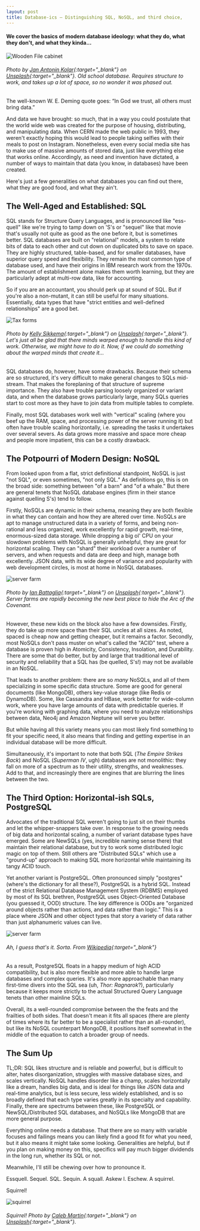 ```yaml
---
layout: post
title: Database-ics — Distinguishing SQL, NoSQL, and third choice, 
---
```

#### We cover the basics of modern database ideology: what they do, what they don't, and what they kinda...


![Wooden File cabinet](/images/oldDatabase.jpg)

###### *Photo by [Jan Antonin Kolar](https://unsplash.com/@jankolar){:target="_blank"} on [Unsplash](https://unsplash.com/s/photos/database?utm_source=unsplash&utm_medium=referral&utm_content=creditCopyText){:target="_blank"}. Old school database. Requires structure to work, and takes up a lot of space, so no wonder it was phased out.*

The well-known W. E. Deming quote goes: “In God we trust, all others must bring data.” 

And data we have brought: so much, that in a way you could postulate that the world wide web was created for the purpose of housing, distributing, and manipulating data. When CERN made the web public in 1993, they weren't exactly hoping this would lead to people taking selfies with their meals to post on Instagram. Nonetheless, even every social media site has to make use of massive amounts of stored data, just like everything else that works online. Accordingly, as need and invention have dictated, a number of ways to maintain that data (you know, in databases) have been created.

Here's just a few generalities on what databases you can find out there, what they are good food, and what they ain't.


## The Well-Aged and Established: SQL

SQL stands for Structure Query Languages, and is pronounced like "ess-quell" like we're trying to tamp down on 'S's or "sequel" like that movie that's usually not quite as good as the one before it, but is sometimes better. SQL databases are built on "relational" models, a system to relate bits of data to each other and cut down on duplicated bits to save on space. They are highly structured, table-based, and for smaller databases, have superior query speed and flexibility. They remain the most common type of database used, and have their origins in IBM research work from the 1970s. The amount of establishment alone makes them worth learning, but they are particularly adept at multi-row data, like for accounting.

So if you are an accountant, you should perk up at sound of SQL. But if you're also a non-mutant, it can still be useful for many situations. Essentially, data types that have "strict entities and well-defined relationships" are a good bet.

![Tax forms](/images/taxForms.jpg)

###### *Photo by [Kelly Sikkema](https://unsplash.com/@kellysikkema){:target="_blank"} on [Unsplash](https://unsplash.com/s/photos/accountant?utm_source=unsplash&utm_medium=referral&utm_content=creditCopyText){:target="_blank"}. Let's just all be glad that there minds warped enough to handle this kind of work. Otherwise, we might have to do it. Now, if we could do something about the warped minds that create it...*

SQL databases do, however, have some drawbacks. Because their schema are so structured, it's very difficult to make general changes to SQLs mid-stream. That makes the foreplaning of that structure of supreme importance. They also have trouble parsing loosely organized or variant data, and when the database grows particularly large, many SQLs queries start to cost more as they have to join data from multiple tables to complete. 

Finally, most SQL databases work well with "vertical" scaling (where you beef up the RAM, space, and processing power of the server running it) but often have trouble scaling horizontally, i.e. spreading the tasks it undertakes over several severs. As data grows more massive and space more cheap and people more impatient, this can be a costly drawback.

## The Potpourri of Modern Design: NoSQL

From looked upon from a flat, strict definitional standpoint, NoSQL is just "not SQL", or even sometimes, "not only SQL."  As definitions go, this is on the broad side: something between "of a barn" and "of a whale." But there are general tenets that NoSQL database engines (firm in their stance against quelling S's) tend to follow. 

Firstly, NoSQLs are dynamic in their schema, meaning they are both flexible in what they can contain and how they are altered over time. NoSQLs are apt to manage unstructured data in a variety of forms, and being non-rational and less organized, work excellently for rapid growth, real-time, enormous-sized data storage. While dropping a big ol' CPU on your slowdown problems with NoSQL is generally unhelpful, they are great for horizontal scaling. They can "shard" their workload over a number of servers, and when requests and data are deep and high, manage both excellently. JSON data, with its wide degree of variance and popularity with web development circles, is most at home in NoSQL databases.

![server farm](/images/server.jpg)

###### *Photo by [Ian Battaglia](https://unsplash.com/@ianjbattaglia){:target="_blank"} on [Unsplash](https://unsplash.com/s/photos/server?utm_source=unsplash&utm_medium=referral&utm_content=creditCopyText){:target="_blank"}. Server farms are rapidly becoming the new best place to hide the Arc of the Covenant.*

However, these new kids on the block also have a few downsides. Firstly, they do take up more space than their SQL uncles at all sizes. As noted, spaced is cheap now and getting cheaper, but it remains a factor. Secondly, most NoSQLs don't pass muster on what's called the "ACID" test, where a database is proven high in Atomicity, Consistency, Insolation, and Durability. There are some that do better, but by and large that traditional level of security and reliability that a SQL has (be quelled, S's!) may not be available in an NoSQL.

That leads to another problem: there are so *many* NoSQLs, and all of them specializing in some specific data structure. Some are good for general documents (like MongoDB), others key-value storage (like Redis or DynamoDB). Some, like Cassandra and HBase, work better for wide-column work, where you have large amounts of data with predictable queries. If you're working with graphing data, where you need to analyze relationships between data, Neo4j and Amazon Neptune will serve you better.

But while having all this variety means you can most likely find something to fit your specific need, it also means that finding and getting expertise in an individual database will be more difficult. 


Simultaneously, it's important to note that both SQL (*The Empire Strikes Back*) and NoSQL (*Superman IV*, ugh) databases are not monolithic: they fall on more of a spectrum as to their utility, strengths, and weaknesses. Add to that, and increasingly there are engines that are blurring the lines between the two.

## The Third Option: Horizontal-ish SQLs, PostgreSQL

Advocates of the traditional SQL weren't going to just sit on their thumbs and let the whipper-snappers take over. In response to the growing needs of big data and horizontal scaling, a number of variant database types have emerged. Some are NewSQLs (yes, incredible naming sense there) that maintain their relational database, but try to work some distributed logic magic on top of them. Still others are "Distributed SQLs" which use a "ground-up" approach to making SQL more horizontal while maintaining its tangy ACID touch.

Yet another variant is PostgreSQL. Often pronounced simply "postgres" (where's the dictionary for all these?), PostgreSQL is a hybrid SQL. Instead of the strict Relational Database Management System (RDBMS) employed by most of its SQL brethren, PostgreSQL uses Object-Oriented Database (you guessed it, OOD) structure. The key difference is OODs are "organized around objects rather than actions, and data rather than logic." This is a place where JSON and other object types that story a variety of data rather than just alphanumeric values can live.

![server farm](/images/postgres.png)

###### *Ah, I guess that's it. Sorta. From [Wikipedia](https://en.wikipedia.org/wiki/PostgreSQL){:target="_blank"}*

As a result, PostgreSQL floats in a happy medium of high ACID compatibility, but is also more flexible and more able to handle large databases and complex queries. It's also more approachable than many first-time divers into the SQL sea (uh, *Thor: Ragnarok*?), particularly because it keeps more strictly to the actual Structured Query Language tenets than other mainline SQLs. 

Overall, its a well-rounded compromise between the the feats and the frailties of both sides. That doesn't mean it fits all spaces (there are plenty of times where its far better to be a specialist rather than an all-rounder), but like its NoSQL counterpart MongoDB, it positions itself somewhat in the middle of the equation to catch a broader group of needs.

## The Sum Up

TL;DR: SQL likes structure and is reliable and powerful, but is difficult to alter, hates disorganization, struggles with massive database sizes, and scales vertically. NoSQL handles disorder like a champ, scales horizontally like a dream, handles big data, and is ideal for things like JSON data and real-time analytics, but is less secure, less widely established, and is so broadly defined that each type varies greatly in its specialty and capability. Finally, there are spectrums between these, like PostgreSQL or NewSQL/Distributed SQL databases, and NoSQLs like MongoDB that are more general purpose.


Everything online needs a database. That there are so many with variable focuses and failings means you can likely find a good fit for what you need, but it also means it might take some looking. Generalities are helpful, but if you plan on making money on this, specifics will pay much bigger dividends in the long run, whether its SQL or not. 

Meanwhile, I'll still be chewing over how to pronounce it.

Essquell. Sequel. SQL. Sequin. A squall. Askew l. Eschew. A squirrel.

Squirrel!

![squirrel](/images/squirrel.jpg)

###### *Squirrel! Photo by [Caleb Martin](https://unsplash.com/@cmart10){:target="_blank"} on [Unsplash](https://unsplash.com/s/photos/squirrel?utm_source=unsplash&utm_medium=referral&utm_content=creditCopyText){:target="_blank"}.*